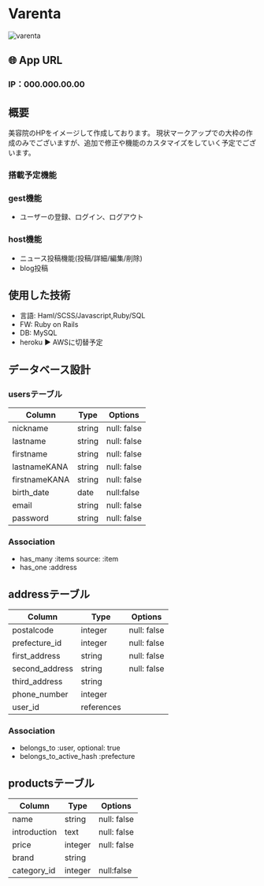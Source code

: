 # Varenta
![varenta](https://user-images.githubusercontent.com/61730661/83250469-1fb7aa80-a1e3-11ea-92db-e564e51a5186.jpg)

## 🌐 App URL
### **IP：000.000.00.00**

## 概要
美容院のHPをイメージして作成しております。
現状マークアップでの大枠の作成のみでございますが、追加で修正や機能のカスタマイズをしていく予定でございます。


### 搭載予定機能
### gest機能
* ユーザーの登録、ログイン、ログアウト
<!-- * 予約機能、予約詳細、予約削除
* 商品の購入、商品購入詳細 -->
<!-- * マイページ機能から予約履歴、購入履歴の確認、ユーザー登録情報の変更、退会
* 商品購入の際クレジットカードを登録させて購入 -->

### host機能 
* ニュース投稿機能(投稿/詳細/編集/削除)
* blog投稿
<!-- * 商品入替 (追加、編集、削除) -->
<!-- * スタッフ変更 -->


## 使用した技術
* 言語:  Haml/SCSS/Javascript,Ruby/SQL
* FW:  Ruby on Rails
* DB:  MySQL
* heroku ▶︎ AWSに切替予定
  

## データベース設計 
### usersテーブル
|Column|Type|Options|
|------|----|-------|
|nickname|string|null: false|
|lastname|string|null: false|
|firstname|string|null: false|
|lastnameKANA|string|null: false|
|firstnameKANA|string|null: false|
|birth_date|date|null:false|
|email|string|null: false|
|password|string|null: false|
### Association
- has_many :items
source: :item
- has_one :address



## addressテーブル
|Column|Type|Options|
|------|----|-------|
|postalcode|integer|null: false|
|prefecture_id|integer|null: false|
|first_address|string|null: false|
|second_address|string|null: false|
|third_address|string||
|phone_number|integer||
|user_id|references||
### Association
- belongs_to :user, optional: true
- belongs_to_active_hash :prefecture

## productsテーブル
|Column|Type|Options|
|------|----|-------|
name|string|null: false|
introduction|text|null: false|
price|integer|null: false|
brand|string|
category_id|integer|null:false|

